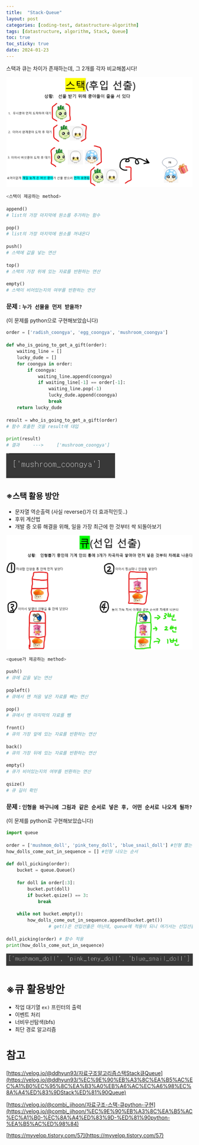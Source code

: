 ```yaml
---
title:  "Stack-Queue"
layout: post
categories: [coding-test, datastructure-algorithm] 
tags: [datastructure, algorithm, Stack, Queue]
toc: true
toc_sticky: true
date: 2024-01-23
---
```


스택과 큐는 차이가 존재하는데, 그 2개를 각자 비교해봅시다!

![Desktop View](/assets/img/data-alg/stack-queue/0.png)

```python
<스택이 제공하는 method>

append()
# list의 가장 마지막에 원소를 추가하는 함수

pop()
# list의 가장 마지막에 원소를 꺼내온다

push()
# 스택에 값을 넣는 연산

top()
# 스택의 가장 위에 있는 자료를 반환하는 연산

empty()
# 스택이 비어있는지의 여부를 반환하는 연산
```

### 문제 : `누가 선물을 먼저 받을까?`

(이 문제를 python으로 구현해보았습니다)

```python
order = ['radish_coongya', 'egg_coongya', 'mushroom_coongya']

def who_is_going_to_get_a_gift(order):
    waiting_line = []
    lucky_dude = []
    for coongya in order:
        if coongya:
            waiting_line.append(coongya)
            if waiting_line[-1] == order[-1]:
                waiting_line.pop(-1)
                lucky_dude.append(coongya)
                break
    return lucky_dude

result = who_is_going_to_get_a_gift(order)
# 함수 호출한 것을 result에 대입

print(result)
# 결과     --->     ['mushroom_coongya']
```

![Desktop View](/assets/img/data-alg/stack-queue/1.png)

## ※스택 활용 방안

- 문자열 역순출력 (사실 reverse()가 더 효과적인듯..)
- 후위 계산법
- 개발 중 오류 해결을 위해, 일을 가장 최근에 한 것부터 싹 되돌아보기

![Desktop View](/assets/img/data-alg/stack-queue/2.png)

```python
<queue가 제공하는 method>

push()
# 큐에 값을 넣는 연산

popleft()
# 큐에서 맨 처음 넣은 자료를 빼는 연산

pop()
# 큐에서 맨 마지막의 자료를 뺌

front()
# 큐의 가장 앞에 있는 자료를 반환하는 연산

back()
# 큐의 가장 뒤에 있는 자료를 반환하는 연산

empty()
# 큐가 비어있는지의 여부를 반환하는 연산

qsize()
# 큐 길이 확인
```

### 문제 : `인형을 바구니에 그림과 같은 순서로 넣은 후, 어떤 순서로 나오게 될까?`

(이 문제를 python로 구현해보았습니다)

```python
import queue

order = ['mushmom_doll', 'pink_teny_doll', 'blue_snail_doll'] #인형 뽑는 순서
how_dolls_come_out_in_sequence = [] #인형 나오는 순서

def doll_picking(order):  
    bucket = queue.Queue()

    for doll in order[:3]:  
        bucket.put(doll)
        if bucket.qsize() == 3:
            break
    
    while not bucket.empty():
        how_dolls_come_out_in_sequence.append(bucket.get())
				# get()은 선입선출은 아닌데, queue에 적용이 되니 여기서는 선입선출

doll_picking(order) # 함수 적용
print(how_dolls_come_out_in_sequence)
```

![Desktop View](/assets/img/data-alg/stack-queue/3.png)

# ※큐 활용방안

- 작업 대기열 `ex)` 프린터의 출력
- 이벤트 처리
- 너비우선탐색(bfs)
- 최단 경로 알고리즘

# 참고

[https://velog.io/@ddhyun93/자료구조알고리즘스택Stack큐Queue](https://velog.io/@ddhyun93/%EC%9E%90%EB%A3%8C%EA%B5%AC%EC%A1%B0%EC%95%8C%EA%B3%A0%EB%A6%AC%EC%A6%98%EC%8A%A4%ED%83%9DStack%ED%81%90Queue)

[https://velog.io/@combi_jihoon/자료구조-스택-큐python-구현](https://velog.io/@combi_jihoon/%EC%9E%90%EB%A3%8C%EA%B5%AC%EC%A1%B0-%EC%8A%A4%ED%83%9D-%ED%81%90python-%EA%B5%AC%ED%98%84)

[https://myvelop.tistory.com/57](https://myvelop.tistory.com/57)